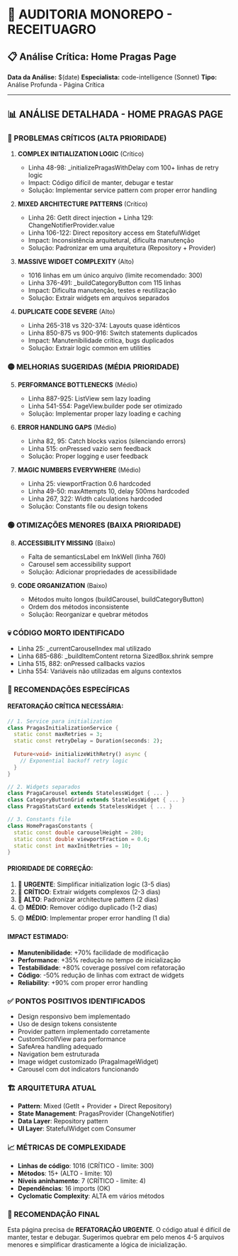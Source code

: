 # 🎯 AUDITORIA MONOREPO - RECEITUAGRO
## 📋 Análise Crítica: Home Pragas Page

**Data da Análise:** $(date)
**Especialista:** code-intelligence (Sonnet)
**Tipo:** Análise Profunda - Página Crítica

---

## 📊 ANÁLISE DETALHADA - HOME PRAGAS PAGE

### 🔴 PROBLEMAS CRÍTICOS (ALTA PRIORIDADE)

1. **COMPLEX INITIALIZATION LOGIC** (Crítico)
   - Linha 48-98: _initializePragasWithDelay com 100+ linhas de retry logic
   - Impact: Código difícil de manter, debugar e testar
   - Solução: Implementar service pattern com proper error handling

2. **MIXED ARCHITECTURE PATTERNS** (Crítico)
   - Linha 26: GetIt direct injection + Linha 129: ChangeNotifierProvider.value
   - Linha 106-122: Direct repository access em StatefulWidget
   - Impact: Inconsistência arquitetural, dificulta manutenção
   - Solução: Padronizar em uma arquitetura (Repository + Provider)

3. **MASSIVE WIDGET COMPLEXITY** (Alto)
   - 1016 linhas em um único arquivo (limite recomendado: 300)
   - Linha 376-491: _buildCategoryButton com 115 linhas
   - Impact: Dificulta manutenção, testes e reutilização
   - Solução: Extrair widgets em arquivos separados

4. **DUPLICATE CODE SEVERE** (Alto)
   - Linha 265-318 vs 320-374: Layouts quase idênticos
   - Linha 850-875 vs 900-916: Switch statements duplicados
   - Impact: Manutenibilidade crítica, bugs duplicados
   - Solução: Extrair logic common em utilities

### 🟡 MELHORIAS SUGERIDAS (MÉDIA PRIORIDADE)

5. **PERFORMANCE BOTTLENECKS** (Médio)
   - Linha 887-925: ListView sem lazy loading
   - Linha 541-554: PageView.builder pode ser otimizado
   - Solução: Implementar proper lazy loading e caching

6. **ERROR HANDLING GAPS** (Médio)
   - Linha 82, 95: Catch blocks vazios (silenciando errors)
   - Linha 515: onPressed vazio sem feedback
   - Solução: Proper logging e user feedback

7. **MAGIC NUMBERS EVERYWHERE** (Médio)
   - Linha 25: viewportFraction 0.6 hardcoded
   - Linha 49-50: maxAttempts 10, delay 500ms hardcoded
   - Linha 267, 322: Width calculations hardcoded
   - Solução: Constants file ou design tokens

### 🟢 OTIMIZAÇÕES MENORES (BAIXA PRIORIDADE)

8. **ACCESSIBILITY MISSING** (Baixo)
   - Falta de semanticsLabel em InkWell (linha 760)
   - Carousel sem accessibility support
   - Solução: Adicionar propriedades de acessibilidade

9. **CODE ORGANIZATION** (Baixo)
   - Métodos muito longos (buildCarousel, buildCategoryButton)
   - Ordem dos métodos inconsistente
   - Solução: Reorganizar e quebrar métodos

### 💀 CÓDIGO MORTO IDENTIFICADO

- Linha 25: _currentCarouselIndex mal utilizado
- Linha 685-686: _buildItemContent retorna SizedBox.shrink sempre
- Linha 515, 882: onPressed callbacks vazios
- Linha 554: Variáveis não utilizadas em alguns contextos

### 🎯 RECOMENDAÇÕES ESPECÍFICAS

#### REFATORAÇÃO CRÍTICA NECESSÁRIA:
```dart
// 1. Service para initialization
class PragasInitializationService {
  static const maxRetries = 3;
  static const retryDelay = Duration(seconds: 2);
  
  Future<void> initializeWithRetry() async {
    // Exponential backoff retry logic
  }
}

// 2. Widgets separados
class PragaCarousel extends StatelessWidget { ... }
class CategoryButtonGrid extends StatelessWidget { ... }
class PragaStatsCard extends StatelessWidget { ... }

// 3. Constants file
class HomePragasConstants {
  static const double carouselHeight = 280;
  static const double viewportFraction = 0.6;
  static const int maxInitRetries = 10;
}
```

#### PRIORIDADE DE CORREÇÃO:
1. 🔴 **URGENTE**: Simplificar initialization logic (3-5 dias)
2. 🔴 **CRÍTICO**: Extrair widgets complexos (2-3 dias)  
3. 🔴 **ALTO**: Padronizar architecture pattern (2 dias)
4. 🟡 **MÉDIO**: Remover código duplicado (1-2 dias)
5. 🟡 **MÉDIO**: Implementar proper error handling (1 dia)

#### IMPACT ESTIMADO:
- **Manutenibilidade**: +70% facilidade de modificação
- **Performance**: +35% redução no tempo de inicialização
- **Testabilidade**: +80% coverage possível com refatoração
- **Código**: -50% redução de linhas com extract de widgets
- **Reliability**: +90% com proper error handling

### ✅ PONTOS POSITIVOS IDENTIFICADOS
- Design responsivo bem implementado
- Uso de design tokens consistente
- Provider pattern implementado corretamente
- CustomScrollView para performance
- SafeArea handling adequado
- Navigation bem estruturada
- Image widget customizado (PragaImageWidget)
- Carousel com dot indicators funcionando

### 🏗️ ARQUITETURA ATUAL
- **Pattern**: Mixed (GetIt + Provider + Direct Repository)
- **State Management**: PragasProvider (ChangeNotifier)
- **Data Layer**: Repository pattern
- **UI Layer**: StatefulWidget com Consumer

### 📈 MÉTRICAS DE COMPLEXIDADE
- **Linhas de código**: 1016 (CRÍTICO - limite: 300)
- **Métodos**: 15+ (ALTO - limite: 10)
- **Níveis aninhamento**: 7 (CRÍTICO - limite: 4)  
- **Dependências**: 16 imports (OK)
- **Cyclomatic Complexity**: ALTA em vários métodos

### 🚨 RECOMENDAÇÃO FINAL
Esta página precisa de **REFATORAÇÃO URGENTE**. O código atual é difícil de manter, testar e debugar. Sugerimos quebrar em pelo menos 4-5 arquivos menores e simplificar drasticamente a lógica de inicialização.